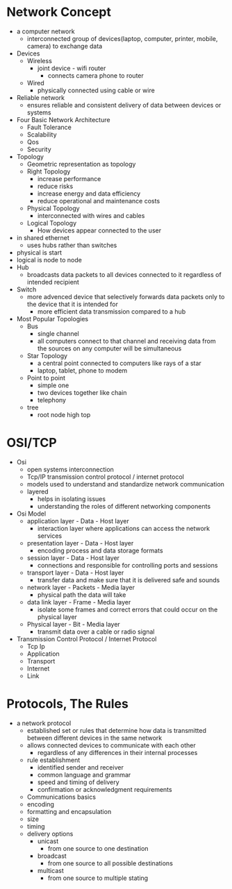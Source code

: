 ﻿# Network Concept
* a computer network
  * interconnected group of devices(laptop, computer, printer, mobile, camera) to exchange data
* Devices
  * Wireless
    * joint device - wifi router
      * connects camera phone to router
  * Wired
    * physically connected using cable or wire
* Reliable network
  * ensures reliable and consistent delivery of data between devices or systems
* Four Basic Network Architecture
  * Fault Tolerance
  * Scalability
  * Qos
  * Security
* Topology
  * Geometric representation as topology
  * Right Topology
    * increase performance 
    * reduce risks
    * increase energy and data efficiency
    * reduce operational and maintenance costs
  * Physical Topology
    * interconnected with wires and cables
  * Logical Topology
    * How devices appear connected to the user
* in shared ethernet
  * uses hubs rather than switches 
* physical is start
* logical is node to node
* Hub
  * broadcasts data packets to all devices connected to it regardless of intended recipient
* Switch 
  * more advenced device that selectively forwards data packets only to the device that it is intended for 
    * more efficient data transmission compared to a hub
* Most Popular Topologies
  * Bus
    * single channel
    * all computers connect to that channel and receiving data from the sources on any computer will be simultaneous
  * Star Topology
    * a central point connected to computers like rays of a star
    * laptop, tablet, phone to modem
  * Point to point 
    * simple one
    * two devices together like chain 
    * telephony
  * tree
    * root node high top 
  
# OSI/TCP
* Osi 
  * open systems interconnection
  * Tcp/IP transmission control protocol / internet protocol
  * models used to understand and standardize network communication
  * layered
    * helps in isolating issues 
    * understanding the roles of different networking components
* Osi Model
  * application layer - Data - Host layer
    * interaction layer where applications can access the network services
  * presentation layer - Data - Host layer
    * encoding process and data storage formats
  * session layer - Data - Host layer
    * connections and responsible for controlling ports and sessions
  * transport layer - Data - Host layer
    * transfer data and make sure that it is delivered safe and sounds
  * network layer - Packets - Media layer
    * physical path the data will take
  * data link layer - Frame - Media layer
    * isolate some frames and correct errors that could occur on the physical layer
  * Physical layer - Bit - Media layer
    * transmit data over a cable or radio signal
* Transmission Control Protocol / Internet Protocol
  * Tcp Ip
  * Application 
  * Transport
  * Internet
  * Link

# Protocols, The Rules
* a network protocol
  * established set or rules that determine how data is transmitted between different devices in the same network
  * allows connected devices to communicate with each other
    * regardless of any differences in their internal processes
  * rule establishment
    * identified sender and receiver
    * common language and grammar
    * speed and timing of delivery 
    * confirmation or acknowledgment requirements
  * Communications basics
  * encoding
  * formatting and encapsulation
  * size
  * timing
  * delivery options
    * unicast
      * from one source to one destination
    * broadcast
      * from one source to all possible destinations 
    * multicast
      * from one source to multiple stating
    